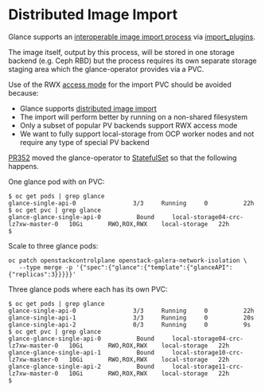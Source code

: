 # Distributed Image Import

Glance supports an
[interoperable image import
process](https://docs.openstack.org/glance/latest/admin/interoperable-image-import.html)
via
[import_plugins](https://github.com/openstack-k8s-operators/glance-operator/tree/main/config/samples/import_plugins).

The image itself, output by this process, will be stored in one
storage backend (e.g. Ceph RBD) but the process requires its own
separate storage staging area which the glance-operator provides
via a PVC.

Use of the RWX
[access mode](https://kubernetes.io/docs/concepts/storage/persistent-volumes/#access-modes)
for the import PVC should be avoided because:

- Glance supports [distributed image import](https://opendev.org/openstack/glance/commit/41e1cecbe63c778ce8e92519993c61588ea1f0cb)
- The import will perform better by running on a non-shared filesystem
- Only a subset of popular PV backends support RWX access mode
- We want to fully support local-storage from OCP worker nodes and not
  require any type of special PV backend

[PR352](https://github.com/openstack-k8s-operators/glance-operator/pull/352)
moved the glance-operator to 
[StatefulSet](https://kubernetes.io/docs/concepts/workloads/controllers/statefulset)
so that the following happens.

One glance pod with on PVC:
```
$ oc get pods | grep glance
glance-single-api-0                3/3     Running     0          22h
$ oc get pvc | grep glance
glance-glance-single-api-0          Bound     local-storage04-crc-lz7xw-master-0   10Gi       RWO,ROX,RWX    local-storage   22h
$ 
```
Scale to three glance pods:
```
oc patch openstackcontrolplane openstack-galera-network-isolation \
   --type merge -p '{"spec":{"glance":{"template":{"glanceAPI":{"replicas":3}}}}}'
```
Three glance pods where each has its own PVC:
```
$ oc get pods | grep glance
glance-single-api-0                3/3     Running     0          22h
glance-single-api-1                3/3     Running     0          20s
glance-single-api-2                0/3     Running     0          9s
$ oc get pvc | grep glance
glance-glance-single-api-0          Bound     local-storage04-crc-lz7xw-master-0   10Gi       RWO,ROX,RWX    local-storage   22h
glance-glance-single-api-1          Bound     local-storage10-crc-lz7xw-master-0   10Gi       RWO,ROX,RWX    local-storage   22h
glance-glance-single-api-2          Bound     local-storage11-crc-lz7xw-master-0   10Gi       RWO,ROX,RWX    local-storage   22h
$
```
